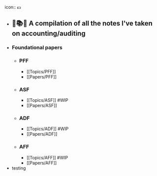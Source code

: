 icon:: 💵

- ## 📒📚️📄 A compilation of all the notes I've taken on accounting/auditing
- ### Foundational papers
	- ### PFF
		- [[Topics/PFF]]
		- [[Papers/PFF]]
	- ### ASF
		- [[Topics/ASF]] #WIP
		- [[Papers/ASF]]
	- ### ADF
		- [[Topics/ADF]] #WIP
		- [[Papers/ADF]]
	- ### AFF
		- [[Topics/AFF]] #WIP
		- [[Papers/AFF]]
- testing